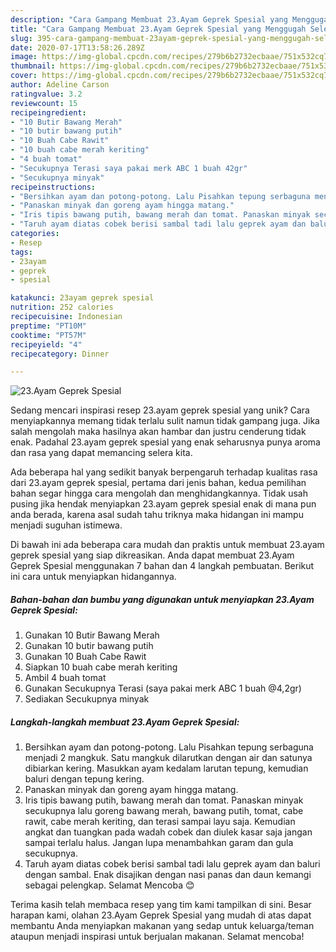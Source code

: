 ```yaml
---
description: "Cara Gampang Membuat 23.Ayam Geprek Spesial yang Menggugah Selera"
title: "Cara Gampang Membuat 23.Ayam Geprek Spesial yang Menggugah Selera"
slug: 395-cara-gampang-membuat-23ayam-geprek-spesial-yang-menggugah-selera
date: 2020-07-17T13:58:26.289Z
image: https://img-global.cpcdn.com/recipes/279b6b2732ecbaae/751x532cq70/23ayam-geprek-spesial-foto-resep-utama.jpg
thumbnail: https://img-global.cpcdn.com/recipes/279b6b2732ecbaae/751x532cq70/23ayam-geprek-spesial-foto-resep-utama.jpg
cover: https://img-global.cpcdn.com/recipes/279b6b2732ecbaae/751x532cq70/23ayam-geprek-spesial-foto-resep-utama.jpg
author: Adeline Carson
ratingvalue: 3.2
reviewcount: 15
recipeingredient:
- "10 Butir Bawang Merah"
- "10 butir bawang putih"
- "10 Buah Cabe Rawit"
- "10 buah cabe merah keriting"
- "4 buah tomat"
- "Secukupnya Terasi saya pakai merk ABC 1 buah 42gr"
- "Secukupnya minyak"
recipeinstructions:
- "Bersihkan ayam dan potong-potong. Lalu Pisahkan tepung serbaguna menjadi 2 mangkuk. Satu mangkuk dilarutkan dengan air dan satunya dibiarkan kering. Masukkan ayam kedalam larutan tepung, kemudian baluri dengan tepung kering."
- "Panaskan minyak dan goreng ayam hingga matang."
- "Iris tipis bawang putih, bawang merah dan tomat. Panaskan minyak secukupnya lalu goreng bawang merah, bawang putih, tomat, cabe rawit, cabe merah keriting, dan terasi sampai layu saja. Kemudian angkat dan tuangkan pada wadah cobek dan diulek kasar saja jangan sampai terlalu halus. Jangan lupa menambahkan garam dan gula secukupnya."
- "Taruh ayam diatas cobek berisi sambal tadi lalu geprek ayam dan baluri dengan sambal. Enak disajikan dengan nasi panas dan daun kemangi sebagai pelengkap. Selamat Mencoba 😊"
categories:
- Resep
tags:
- 23ayam
- geprek
- spesial

katakunci: 23ayam geprek spesial 
nutrition: 252 calories
recipecuisine: Indonesian
preptime: "PT10M"
cooktime: "PT57M"
recipeyield: "4"
recipecategory: Dinner

---
```



![23.Ayam Geprek Spesial](https://img-global.cpcdn.com/recipes/279b6b2732ecbaae/751x532cq70/23ayam-geprek-spesial-foto-resep-utama.jpg)

Sedang mencari inspirasi resep 23.ayam geprek spesial yang unik? Cara menyiapkannya memang tidak terlalu sulit namun tidak gampang juga. Jika salah mengolah maka hasilnya akan hambar dan justru cenderung tidak enak. Padahal 23.ayam geprek spesial yang enak seharusnya punya aroma dan rasa yang dapat memancing selera kita.



Ada beberapa hal yang sedikit banyak berpengaruh terhadap kualitas rasa dari 23.ayam geprek spesial, pertama dari jenis bahan, kedua pemilihan bahan segar hingga cara mengolah dan menghidangkannya. Tidak usah pusing jika hendak menyiapkan 23.ayam geprek spesial enak di mana pun anda berada, karena asal sudah tahu triknya maka hidangan ini mampu menjadi suguhan istimewa.


Di bawah ini ada beberapa cara mudah dan praktis untuk membuat 23.ayam geprek spesial yang siap dikreasikan. Anda dapat membuat 23.Ayam Geprek Spesial menggunakan 7 bahan dan 4 langkah pembuatan. Berikut ini cara untuk menyiapkan hidangannya.

<!--inarticleads1-->

##### Bahan-bahan dan bumbu yang digunakan untuk menyiapkan 23.Ayam Geprek Spesial:

1. Gunakan 10 Butir Bawang Merah
1. Gunakan 10 butir bawang putih
1. Gunakan 10 Buah Cabe Rawit
1. Siapkan 10 buah cabe merah keriting
1. Ambil 4 buah tomat
1. Gunakan Secukupnya Terasi (saya pakai merk ABC 1 buah @4,2gr)
1. Sediakan Secukupnya minyak




<!--inarticleads2-->

##### Langkah-langkah membuat 23.Ayam Geprek Spesial:

1. Bersihkan ayam dan potong-potong. Lalu Pisahkan tepung serbaguna menjadi 2 mangkuk. Satu mangkuk dilarutkan dengan air dan satunya dibiarkan kering. Masukkan ayam kedalam larutan tepung, kemudian baluri dengan tepung kering.
1. Panaskan minyak dan goreng ayam hingga matang.
1. Iris tipis bawang putih, bawang merah dan tomat. Panaskan minyak secukupnya lalu goreng bawang merah, bawang putih, tomat, cabe rawit, cabe merah keriting, dan terasi sampai layu saja. Kemudian angkat dan tuangkan pada wadah cobek dan diulek kasar saja jangan sampai terlalu halus. Jangan lupa menambahkan garam dan gula secukupnya.
1. Taruh ayam diatas cobek berisi sambal tadi lalu geprek ayam dan baluri dengan sambal. Enak disajikan dengan nasi panas dan daun kemangi sebagai pelengkap. Selamat Mencoba 😊




Terima kasih telah membaca resep yang tim kami tampilkan di sini. Besar harapan kami, olahan 23.Ayam Geprek Spesial yang mudah di atas dapat membantu Anda menyiapkan makanan yang sedap untuk keluarga/teman ataupun menjadi inspirasi untuk berjualan makanan. Selamat mencoba!
